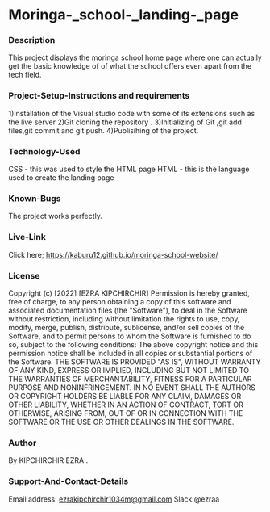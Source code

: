 # Moringa-_school-_landing-_page
### Description
This project displays the moringa school home page where one can actually get the basic knowledge of of what the school offers even apart from the tech field.  
### Project-Setup-Instructions and requirements
1)Installation of the Visual studio code with some of its extensions such as the live server
2)Git cloning the repository .
3)Initializing of Git ,git add files,git commit and git push. 
4)Publisihing of the project.
### Technology-Used
CSS - this was used to style the HTML page
HTML - this is the language used to create the landing page
### Known-Bugs
The project works perfectly.
### Live-Link
Click here; https://kaburu12.github.io/moringa-school-website/
### License
Copyright (c) [2022] [EZRA KIPCHIRCHIR] Permission is hereby granted, free of charge, to any person obtaining a copy of this software and associated documentation files (the "Software"), to deal in the Software without restriction, including without limitation the rights to use, copy, modify, merge, publish, distribute, sublicense, and/or sell copies of the Software, and to permit persons to whom the Software is furnished to do so, subject to the following conditions:
The above copyright notice and this permission notice shall be included in all copies or substantial portions of the Software.
THE SOFTWARE IS PROVIDED "AS IS", WITHOUT WARRANTY OF ANY KIND, EXPRESS OR IMPLIED, INCLUDING BUT NOT LIMITED TO THE WARRANTIES OF MERCHANTABILITY, FITNESS FOR A PARTICULAR PURPOSE AND NONINFRINGEMENT. IN NO EVENT SHALL THE AUTHORS OR COPYRIGHT HOLDERS BE LIABLE FOR ANY CLAIM, DAMAGES OR OTHER LIABILITY, WHETHER IN AN ACTION OF CONTRACT, TORT OR OTHERWISE, ARISING FROM, OUT OF OR IN CONNECTION WITH THE SOFTWARE OR THE USE OR OTHER DEALINGS IN THE SOFTWARE.
### Author
By KIPCHIRCHIR EZRA .
### Support-And-Contact-Details
Email address: ezrakipchirchir1034m@gmail.com Slack:@ezraa
